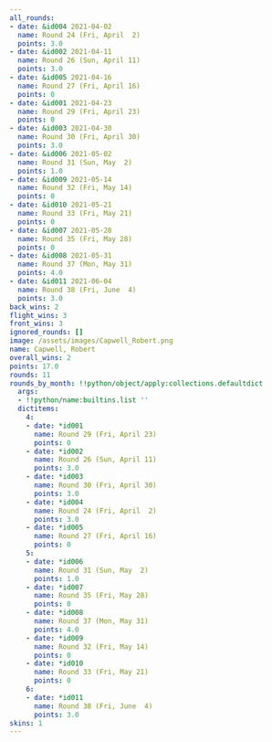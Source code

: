 ```yaml
---
all_rounds:
- date: &id004 2021-04-02
  name: Round 24 (Fri, April  2)
  points: 3.0
- date: &id002 2021-04-11
  name: Round 26 (Sun, April 11)
  points: 3.0
- date: &id005 2021-04-16
  name: Round 27 (Fri, April 16)
  points: 0
- date: &id001 2021-04-23
  name: Round 29 (Fri, April 23)
  points: 0
- date: &id003 2021-04-30
  name: Round 30 (Fri, April 30)
  points: 3.0
- date: &id006 2021-05-02
  name: Round 31 (Sun, May  2)
  points: 1.0
- date: &id009 2021-05-14
  name: Round 32 (Fri, May 14)
  points: 0
- date: &id010 2021-05-21
  name: Round 33 (Fri, May 21)
  points: 0
- date: &id007 2021-05-28
  name: Round 35 (Fri, May 28)
  points: 0
- date: &id008 2021-05-31
  name: Round 37 (Mon, May 31)
  points: 4.0
- date: &id011 2021-06-04
  name: Round 38 (Fri, June  4)
  points: 3.0
back_wins: 2
flight_wins: 3
front_wins: 3
ignored_rounds: []
image: /assets/images/Capwell_Robert.png
name: Capwell, Robert
overall_wins: 2
points: 17.0
rounds: 11
rounds_by_month: !!python/object/apply:collections.defaultdict
  args:
  - !!python/name:builtins.list ''
  dictitems:
    4:
    - date: *id001
      name: Round 29 (Fri, April 23)
      points: 0
    - date: *id002
      name: Round 26 (Sun, April 11)
      points: 3.0
    - date: *id003
      name: Round 30 (Fri, April 30)
      points: 3.0
    - date: *id004
      name: Round 24 (Fri, April  2)
      points: 3.0
    - date: *id005
      name: Round 27 (Fri, April 16)
      points: 0
    5:
    - date: *id006
      name: Round 31 (Sun, May  2)
      points: 1.0
    - date: *id007
      name: Round 35 (Fri, May 28)
      points: 0
    - date: *id008
      name: Round 37 (Mon, May 31)
      points: 4.0
    - date: *id009
      name: Round 32 (Fri, May 14)
      points: 0
    - date: *id010
      name: Round 33 (Fri, May 21)
      points: 0
    6:
    - date: *id011
      name: Round 38 (Fri, June  4)
      points: 3.0
skins: 1
---
```

